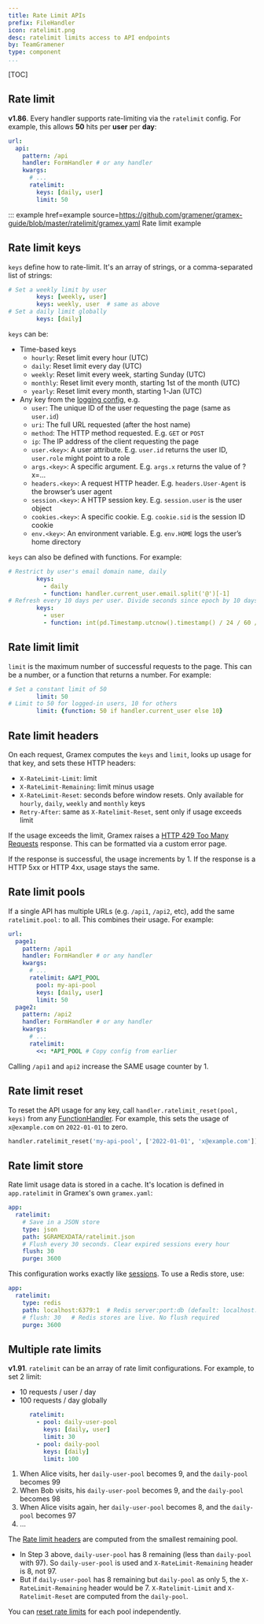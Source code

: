```yaml
---
title: Rate Limit APIs
prefix: FileHandler
icon: ratelimit.png
desc: ratelimit limits access to API endpoints
by: TeamGramener
type: component
...
```


[TOC]

## Rate limit

**v1.86**. Every handler supports rate-limiting via the `ratelimit` config.
For example, this allows **50** hits per **user** per **day**:

```yaml
url:
  api:
    pattern: /api
    handler: FormHandler # or any handler
    kwargs:
      # ...
      ratelimit:
        keys: [daily, user]
        limit: 50
```

::: example href=example source=https://github.com/gramener/gramex-guide/blob/master/ratelimit/gramex.yaml
    Rate limit example


## Rate limit keys

`keys` define how to rate-limit. It's an array of strings, or a comma-separated list of strings:

```yaml
# Set a weekly limit by user
        keys: [weekly, user]
        keys: weekly, user  # same as above
# Set a daily limit globally
        keys: [daily]
```

`keys` can be:

- Time-based keys
  - `hourly`: Reset limit every hour (UTC)
  - `daily`: Reset limit every day (UTC)
  - `weekly`: Reset limit every week, starting Sunday (UTC)
  - `monthly`: Reset limit every month, starting 1st of the month (UTC)
  - `yearly`: Reset limit every month, starting 1-Jan (UTC)
- Any key from the [logging config](../config/#request-logging), e.g.
  - `user`: The unique ID of the user requesting the page (same as `user.id`)
  - `uri`: The full URL requested (after the host name)
  - `method`: The HTTP method requested. E.g. `GET` or `POST`
  - `ip`: The IP address of the client requesting the page
  - `user.<key>`: A user attribute. E.g. `user.id` returns the user ID, `user.role` might point to a role
  - `args.<key>`: A specific argument. E.g. `args.x` returns the value of ?x=...
  - `headers.<key>`: A request HTTP header. E.g. `headers.User-Agent` is the browser’s user agent
  - `session.<key>`: A HTTP session key. E.g. `session.user` is the user object
  - `cookies.<key>`: A specific cookie. E.g. `cookie.sid` is the session ID cookie
  - `env.<key>`: An environment variable. E.g. `env.HOME` logs the user’s home directory

`keys` can also be defined with functions. For example:

```yaml
# Restrict by user's email domain name, daily
        keys:
          - daily
          - function: handler.current_user.email.split('@')[-1]
# Refresh every 10 days per user. Divide seconds since epoch by 10 days. Round down
        keys:
          - user
          - function: int(pd.Timestamp.utcnow().timestamp() / 24 / 60 / 60 / 10)
```

## Rate limit limit

`limit` is the maximum number of successful requests to the page. This can be a number, or a function that returns a number. For example:

```yaml
# Set a constant limit of 50
        limit: 50
# Limit to 50 for logged-in users, 10 for others
        limit: {function: 50 if handler.current_user else 10}
```

## Rate limit headers

On each request, Gramex computes the `keys` and `limit`, looks up usage for that key, and sets these HTTP headers:

- `X-RateLimit-Limit`: limit
- `X-RateLimit-Remaining`: limit minus usage
- `X-RateLimit-Reset`: seconds before window resets. Only available for `hourly`, `daily`, `weekly` and `monthly` keys
- `Retry-After`: same as `X-Ratelimit-Reset`, sent only if usage exceeds limit

If the usage exceeds the limit, Gramex raises a [HTTP 429 Too Many Requests](https://developer.mozilla.org/en-US/docs/Web/HTTP/Status/429) response. This can be formatted via a custom error page.

If the response is successful, the usage increments by 1. If the response is a HTTP 5xx or HTTP 4xx, usage stays the same.

## Rate limit pools

If a single API has multiple URLs (e.g. `/api1`, `/api2`, etc), add the same `ratelimit.pool:` to all. This combines their usage. For example:

```yaml
url:
  page1:
    pattern: /api1
    handler: FormHandler # or any handler
    kwargs:
      # ...
      ratelimit: &API_POOL
        pool: my-api-pool
        keys: [daily, user]
        limit: 50
  page2:
    pattern: /api2
    handler: FormHandler # or any handler
    kwargs:
      # ...
      ratelimit:
        <<: *API_POOL # Copy config from earlier
```

Calling `/api1` and `api2` increase the SAME usage counter by 1.

## Rate limit reset

To reset the API usage for any key, call `handler.ratelimit_reset(pool, keys)` from any
[FunctionHandler](../functionhandler/).
For example, this sets the usage of `x@example.com` on `2022-01-01` to zero.

```python
handler.ratelimit_reset('my-api-pool', ['2022-01-01', 'x@example.com'])
```

## Rate limit store

Rate limit usage data is stored in a cache.
It's location is defined in `app.ratelimit` in Gramex's own `gramex.yaml`:

```yaml
app:
  ratelimit:
    # Save in a JSON store
    type: json
    path: $GRAMEXDATA/ratelimit.json
    # Flush every 30 seconds. Clear expired sessions every hour
    flush: 30
    purge: 3600
```

This configuration works exactly like [sessions](http://127.0.0.1:9988/auth/#session-data).
To use a Redis store, use:

```yaml
app:
  ratelimit:
    type: redis
    path: localhost:6379:1  # Redis server:port:db (default: localhost:6379:0)
    # flush: 30   # Redis stores are live. No flush required
    purge: 3600
```

## Multiple rate limits

**v1.91**. `ratelimit` can be an array of rate limit configurations. For example, to set 2 limit:

- 10 requests / user / day
- 100 requests / day globally

```yaml
      ratelimit:
        - pool: daily-user-pool
          keys: [daily, user]
          limit: 30
        - pool: daily-pool
          keys: [daily]
          limit: 100
```

1. When Alice visits, her `daily-user-pool` becomes 9, and the `daily-pool` becomes 99
2. When Bob visits, his `daily-user-pool` becomes 9, and the `daily-pool` becomes 98
3. When Alice visits again, her `daily-user-pool` becomes 8, and the `daily-pool` becomes 97
4. ...

The [Rate limit headers](#rate-limit-headers) are computed from the smallest remaining pool.

- In Step 3 above, `daily-user-pool` has 8 remaining (less than `daily-pool` with 97). So `daily-user-pool` is used and `X-RateLimit-Remaining` header is 8, not 97.
- But if `daily-user-pool` has 8 remaining but `daily-pool` as only 5, the `X-RateLimit-Remaining` header would be 7.
  `X-Ratelimit-Limit` and `X-Ratelimit-Reset` are computed from the `daily-pool`.

You can [reset rate limits](#rate-limit-reset) for each pool independently.
